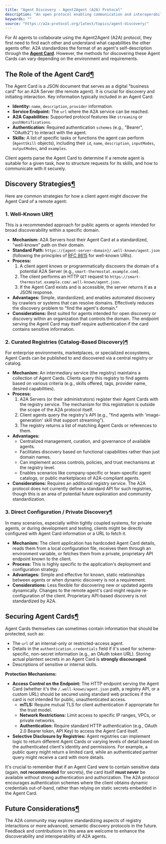 ```yaml
---
title: "Agent Discovery - Agent2Agent (A2A) Protocol"
description: "An open protocol enabling communication and interoperability between opaque agentic applications."
keywords: ""
source: "https://a2a-protocol.org/latest/topics/agent-discovery/"
---
```


For AI agents to collaborate using the Agent2Agent (A2A) protocol, they first need to find each other and understand what capabilities the other agents offer. A2A standardizes the format of an agent's self-description through the **[Agent Card](https://a2a-protocol.org/latest/specification/#5-agent-discovery-the-agent-card)**. However, the methods for discovering these Agent Cards can vary depending on the environment and requirements.

## The Role of the Agent Card[¶](https://a2a-protocol.org/latest/topics/agent-discovery/#the-role-of-the-agent-card "Permanent link")

The Agent Card is a JSON document that serves as a digital "business card" for an A2A Server (the remote agent). It is crucial for discovery and initiating interaction. Key information typically included in an Agent Card:

* **Identity:** `name`, `description`, `provider` information.
* **Service Endpoint:** The `url` where the A2A service can be reached.
* **A2A Capabilities:** Supported protocol features like `streaming` or `pushNotifications`.
* **Authentication:** Required authentication `schemes` (e.g., "Bearer", "OAuth2") to interact with the agent.
* **Skills:** A list of specific tasks or functions the agent can perform (`AgentSkill` objects), including their `id`, `name`, `description`, `inputModes`, `outputModes`, and `examples`.

Client agents parse the Agent Card to determine if a remote agent is suitable for a given task, how to structure requests for its skills, and how to communicate with it securely.

## Discovery Strategies[¶](https://a2a-protocol.org/latest/topics/agent-discovery/#discovery-strategies "Permanent link")

Here are common strategies for how a client agent might discover the Agent Card of a remote agent:

### 1. Well-Known URI[¶](https://a2a-protocol.org/latest/topics/agent-discovery/#1-well-known-uri "Permanent link")

This is a recommended approach for public agents or agents intended for broad discoverability within a specific domain.

* **Mechanism:** A2A Servers host their Agent Card at a standardized, "well-known" path on their domain.
* **Standard Path:** `https://{agent-server-domain}/.well-known/agent.json` (following the principles of [RFC 8615](https://www.ietf.org/rfc/rfc8615.txt) for well-known URIs).
* **Process:**
    1. A client agent knows or programmatically discovers the domain of a potential A2A Server (e.g., `smart-thermostat.example.com`).
    2. The client performs an HTTP `GET` request to `https://smart-thermostat.example.com/.well-known/agent.json`.
    3. If the Agent Card exists and is accessible, the server returns it as a JSON response.
* **Advantages:** Simple, standardized, and enables automated discovery by crawlers or systems that can resolve domains. Effectively reduces the discovery problem to "find the agent's domain."
* **Considerations:** Best suited for agents intended for open discovery or discovery within an organization that controls the domain. The endpoint serving the Agent Card may itself require authentication if the card contains sensitive information.

### 2. Curated Registries (Catalog-Based Discovery)[¶](https://a2a-protocol.org/latest/topics/agent-discovery/#2-curated-registries-catalog-based-discovery "Permanent link")

For enterprise environments, marketplaces, or specialized ecosystems, Agent Cards can be published to and discovered via a central registry or catalog.

* **Mechanism:** An intermediary service (the registry) maintains a collection of Agent Cards. Clients query this registry to find agents based on various criteria (e.g., skills offered, tags, provider name, desired capabilities).
* **Process:**
    1. A2A Servers (or their administrators) register their Agent Cards with the registry service. The mechanism for this registration is outside the scope of the A2A protocol itself.
    2. Client agents query the registry's API (e.g., "find agents with 'image-generation' skill that support streaming").
    3. The registry returns a list of matching Agent Cards or references to them.
* **Advantages:**
    * Centralized management, curation, and governance of available agents.
    * Facilitates discovery based on functional capabilities rather than just domain names.
    * Can implement access controls, policies, and trust mechanisms at the registry level.
    * Enables scenarios like company-specific or team-specific agent catalogs, or public marketplaces of A2A-compliant agents.
* **Considerations:** Requires an additional registry service. The A2A protocol does not currently define a standard API for such registries, though this is an area of potential future exploration and community standardization.

### 3. Direct Configuration / Private Discovery[¶](https://a2a-protocol.org/latest/topics/agent-discovery/#3-direct-configuration-private-discovery "Permanent link")

In many scenarios, especially within tightly coupled systems, for private agents, or during development and testing, clients might be directly configured with Agent Card information or a URL to fetch it.

* **Mechanism:** The client application has hardcoded Agent Card details, reads them from a local configuration file, receives them through an environment variable, or fetches them from a private, proprietary API endpoint known to the client.
* **Process:** This is highly specific to the application's deployment and configuration strategy.
* **Advantages:** Simple and effective for known, static relationships between agents or when dynamic discovery is not a requirement.
* **Considerations:** Less flexible for discovering new or updated agents dynamically. Changes to the remote agent's card might require re-configuration of the client. Proprietary API-based discovery is not standardized by A2A.

## Securing Agent Cards[¶](https://a2a-protocol.org/latest/topics/agent-discovery/#securing-agent-cards "Permanent link")

Agent Cards themselves can sometimes contain information that should be protected, such as:

* The `url` of an internal-only or restricted-access agent.
* Details in the `authentication.credentials` field if it's used for scheme-specific, non-secret information (e.g., an OAuth token URL). Storing actual plaintext secrets in an Agent Card is **strongly discouraged**.
* Descriptions of sensitive or internal skills.

**Protection Mechanisms:**

* **Access Control on the Endpoint:** The HTTP endpoint serving the Agent Card (whether it's the `/.well-known/agent.json` path, a registry API, or a custom URL) should be secured using standard web practices if the card is not intended for public, unauthenticated access.
    * **mTLS:** Require mutual TLS for client authentication if appropriate for the trust model.
    * **Network Restrictions:** Limit access to specific IP ranges, VPCs, or private networks.
    * **Authentication:** Require standard HTTP authentication (e.g., OAuth 2.0 Bearer token, API Key) to access the Agent Card itself.
* **Selective Disclosure by Registries:** Agent registries can implement logic to return different Agent Cards or varying levels of detail based on the authenticated client's identity and permissions. For example, a public query might return a limited card, while an authenticated partner query might receive a card with more details.

It's crucial to remember that if an Agent Card were to contain sensitive data (again, **not recommended** for secrets), the card itself **must never** be available without strong authentication and authorization. The A2A protocol encourages authentication schemes where the client obtains dynamic credentials out-of-band, rather than relying on static secrets embedded in the Agent Card.

## Future Considerations[¶](https://a2a-protocol.org/latest/topics/agent-discovery/#future-considerations "Permanent link")

The A2A community may explore standardizing aspects of registry interactions or more advanced, semantic discovery protocols in the future. Feedback and contributions in this area are welcome to enhance the discoverability and interoperability of A2A agents.